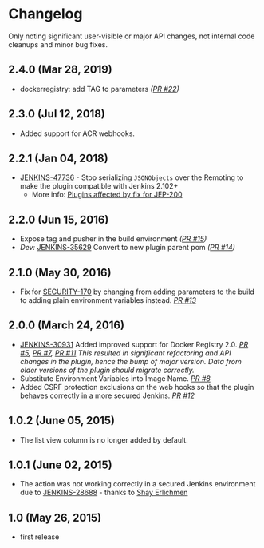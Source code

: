 # Changelog

Only noting significant user-visible or major API changes, not internal code cleanups and minor bug fixes.

## 2.4.0 (Mar 28, 2019)

* dockerregistry: add TAG to parameters _([PR #22](https://github.com/jenkinsci/dockerhub-notification-plugin/pull/22))_

## 2.3.0 (Jul 12, 2018)

* Added support for ACR webhooks.

## 2.2.1 (Jan 04, 2018)

* [JENKINS-47736](https://issues.jenkins-ci.org/browse/JENKINS-47736) -
Stop serializing `JSONObjects` over the Remoting to make the plugin compatible with Jenkins 2.102+
  * More info: [Plugins affected by fix for JEP-200](https://wiki.jenkins.io/display/JENKINS/Plugins+affected+by+fix+for+JEP-200)

## 2.2.0 (Jun 15, 2016)
* Expose tag and pusher in the build environment _([PR #15](https://github.com/jenkinsci/dockerhub-notification-plugin/pull/15))_
* _Dev:_ [JENKINS-35629](https://issues.jenkins-ci.org/browse/JENKINS-35629) Convert to new plugin parent pom _([PR #14](https://github.com/jenkinsci/dockerhub-notification-plugin/pull/14))_

## 2.1.0 (May 30, 2016)
* Fix for [SECURITY-170](https://issues.jenkins-ci.org/browse/SECURITY-170) by changing from adding parameters to the build to adding plain environment variables instead.
  _[PR #13](https://github.com/jenkinsci/dockerhub-notification-plugin/pull/13)_

## 2.0.0 (March 24, 2016)

* [JENKINS-30931](https://issues.jenkins-ci.org/browse/JENKINS-30931) Added improved support for Docker Registry 2.0.
    _[PR #5](https://github.com/jenkinsci/dockerhub-notification-plugin/pull/5),
    [PR #7](https://github.com/jenkinsci/dockerhub-notification-plugin/pull/7),
    [PR #11](https://github.com/jenkinsci/dockerhub-notification-plugin/pull/11)_
    _This resulted in significant refactoring and API changes in the plugin, hence the bump of major version. Data from older versions of the plugin should migrate correctly._
* Substitute Environment Variables into Image Name.
  _[PR #8](https://github.com/jenkinsci/dockerhub-notification-plugin/pull/8)_
* Added CSRF protection exclusions on the web hooks so that the plugin behaves correctly in a more secured Jenkins.
  _[PR #12](https://github.com/jenkinsci/dockerhub-notification-plugin/pull/12)_

## 1.0.2 (June 05, 2015)

* The list view column is no longer added by default.

## 1.0.1 (June 02, 2015)

* The action was not working correctly in a secured Jenkins environment due to [JENKINS-28688](https://issues.jenkins-ci.org/browse/JENKINS-28688) - thanks to [Shay Erlichmen](https://github.com/erlichmen)

## 1.0 (May 26, 2015)

* first release
